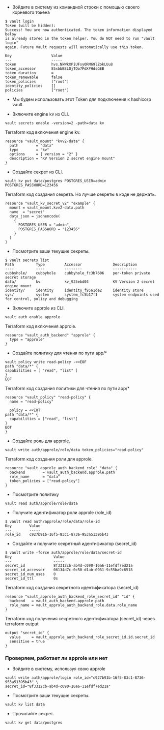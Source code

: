 
- Войдите в систему из командной строки с помощью своего корневого токена
```shell
$ vault login
Token (will be hidden): 
Success! You are now authenticated. The token information displayed below
is already stored in the token helper. You do NOT need to run "vault login"
again. Future Vault requests will automatically use this token.

Key                  Value
---                  -----
token                hvs.NkWkXPiUFsy0RM69lZokLUu8
token_accessor       85xbbBELOjTQo7PdXPHdsGEB
token_duration       ∞
token_renewable      false
token_policies       ["root"]
identity_policies    []
policies             ["root"]
```

- Мы будем использовать этот Token для подключения к hashicorp vault.

- Включите engine kv из CLI.
```shell
vault secrets enable -version=2 -path=data kv
```

Terraform код включения engine kv.
```hcl
resource "vault_mount" "kvv2-data" {
  path        = "data"
  type        = "kv"
  options     = { version = "2" }
  description = "KV Version 2 secret engine mount"
}
```

- Создайте секрет из CLI.
```shell
vault kv put data/postgres POSTGRES_USER=admin POSTGRES_PASSWORD=123456
```

Terraform код создания секрета. Но лучше секреты в коде не держать.
```hcl
resource "vault_kv_secret_v2" "example" {
  mount = vault_mount.kvv2-data.path
  name  = "secret"
  data_json = jsonencode(
    {
      POSTGRES_USER = "admin",
      POSTGRES_PASSWORD = "123456"
    }
  )
}
```

- Посмотрите ваши текущие секреты.
```shell
$ vault secrets list
Path          Type         Accessor              Description
----          ----         --------              -----------
cubbyhole/    cubbyhole    cubbyhole_fc3b7606    per-token private secret storage
data/         kv           kv_925ebd04           KV Version 2 secret engine mount
identity/     identity     identity_f9561de2     identity store
sys/          system       system_fc5b17f1       system endpoints used for control, policy and debugging
```

- Включите approle из CLI.
```shell
vault auth enable approle
```

Terraform код включения approle.
```hcl
resource "vault_auth_backend" "approle" {
  type = "approle"
}
```

- Создайте политику для чтения по пути app/*
```shell
vault policy write read-policy -<<EOF
path "data/*" {
capabilities = [ "read", "list" ]
}
EOF
```

Terraform код создания политики для чтения по пути app/*
```hcl
resource "vault_policy" "read-policy" {
  name = "read-policy"

  policy = <<EOT
path "data/*" {
  capabilities = ["read", "list"]
}
EOT
}
```

- Создайте роль для approle.
```shell
vault write auth/approle/role/data token_policies="read-policy"
```

Terraform код создания роли для approle.
```hcl
resource "vault_approle_auth_backend_role" "data" {
  backend        = vault_auth_backend.approle.path
  role_name      = "data"
  token_policies = ["read-policy"]
}
```


- Посмотрите политику
```shell
vault read auth/approle/role/data
```


- Получите идентификатор роли approle (role_id)
```shell
$ vault read auth/approle/role/data/role-id
Key        Value
---        -----
role_id    c927b91b-16f5-83c1-8736-953a51395b43
```


- Создайте и получите секретный идентификатор (secret_id)
```shell
$ vault write -force auth/approle/role/data/secret-id
Key                   Value
---                   -----
secret_id             8f3312cb-ab4d-c090-16a6-11efdf7ed21a
secret_id_accessor    06134d7c-0c50-d1ab-0931-9c55ba9c6518
secret_id_num_uses    0
secret_id_ttl         0s
```

Terraform код создания секретного идентификатора (secret_id)
```hcl
resource "vault_approle_auth_backend_role_secret_id" "id" {
  backend   = vault_auth_backend.approle.path
  role_name = vault_approle_auth_backend_role.data.role_name
}
```


Terraform код получения секретного идентификатора (secret_id) через terraform output
```hcl
output "secret_id" {
  value     = vault_approle_auth_backend_role_secret_id.id.secret_id
  sensitive = true
}
```


### Проверяем, работает ли approle или нет
- Войдите в систему, используя свою approle
```shell
vault write auth/approle/login role_id="c927b91b-16f5-83c1-8736-953a51395b43" \
secret_id="8f3312cb-ab4d-c090-16a6-11efdf7ed21a"
```


- Посмотрите ваши текущие секреты.
```shell
vault kv list data
```


- Прочитайте секрет.
```shell
vault kv get data/postgres
```
